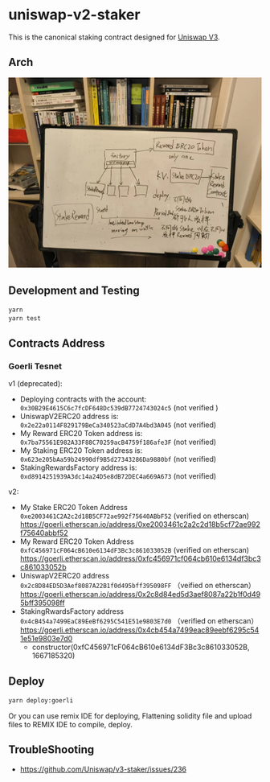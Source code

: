 # uniswap-v2-staker

This is the canonical staking contract designed for [Uniswap V3](https://github.com/Uniswap/uniswap-v3-core).

## Arch

![](images/arch.jpg)


## Development and Testing

```sh
yarn
yarn test
```

##  Contracts Address

### Goerli Tesnet

v1 (deprecated):

- Deploying contracts with the account: `0x30B29E4615C6c7fcDF648Dc539dB7724743024c5` (not verified )
- UniswapV2ERC20 address is: `0x2e22a0114F829179BeCa340523aCdD7A4bd3A045` (not verified)
- My Reward ERC20 Token address is: `0x7ba75561E982A33F88C70259acB4759f186afe3F` (not verified)
- My Staking ERC20 Token address is: `0x623e205bAa59b24990df9B5d27343286Da9880bf` (not verified)
- StakingRewardsFactory address is: `0xd8914251939A3dc14a24D5e8dB72DEC4a669A673` (not verified)

v2:

- My Stake ERC20 Token Address `0xe2003461C2A2c2d18B5CF72ae992f75640ABbF52`   (verified on etherscan) https://goerli.etherscan.io/address/0xe2003461c2a2c2d18b5cf72ae992f75640abbf52 
- My Reward ERC20 Token Address `0xfC456971cF064cB610e6134dF3Bc3c861033052B` (verified on etherscan) https://goerli.etherscan.io/address/0xfc456971cf064cb610e6134df3bc3c861033052b
- UniswapV2ERC20 address `0x2c8D84ED5D3Aef8087A22B1f0d495bff395098FF` （veified on etherscan） https://goerli.etherscan.io/address/0x2c8d84ed5d3aef8087a22b1f0d495bff395098ff 
- StakingRwardsFactory address `0x4cB454a7499EaC89EeBf6295C541E51e9803E7d0` （verified on etherscan） https://goerli.etherscan.io/address/0x4cb454a7499eac89eebf6295c541e51e9803e7d0 
   - constructor(0xfC456971cF064cB610e6134dF3Bc3c861033052B, 1667185320)

## Deploy

```bash
yarn deploy:goerli
```

Or you can use remix IDE for deploying, Flattening solidity file and upload files to REMIX IDE to compile, deploy.

## TroubleShooting 

- https://github.com/Uniswap/v3-staker/issues/236

